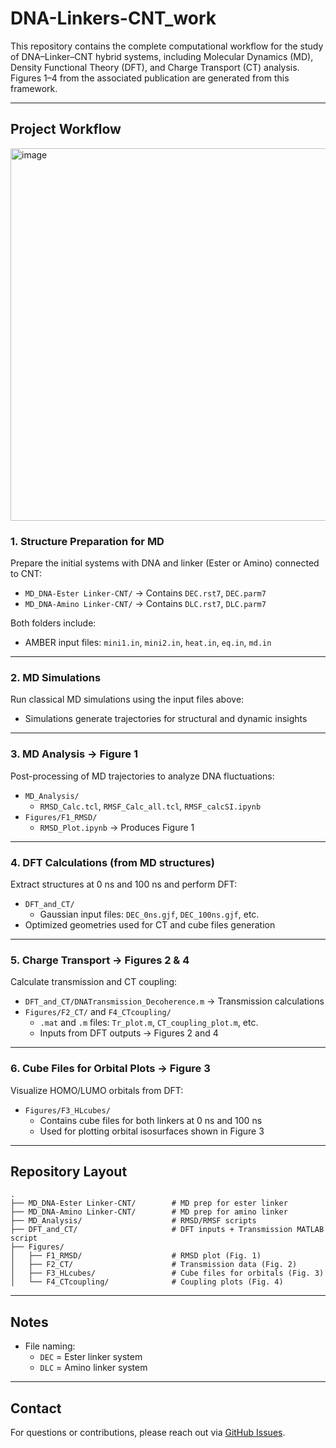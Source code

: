 # DNA-Linkers-CNT_work

This repository contains the complete computational workflow for the study of DNA–Linker–CNT hybrid systems, including Molecular Dynamics (MD), Density Functional Theory (DFT), and Charge Transport (CT) analysis. Figures 1–4 from the associated publication are generated from this framework.

---

## Project Workflow
<img width="666" height="596" alt="image" src="https://github.com/user-attachments/assets/694ecbf9-4811-4fd4-be64-eb5361b9f522" />

### 1. Structure Preparation for MD
Prepare the initial systems with DNA and linker (Ester or Amino) connected to CNT:
- `MD_DNA-Ester Linker-CNT/` → Contains `DEC.rst7`, `DEC.parm7`
- `MD_DNA-Amino Linker-CNT/` → Contains `DLC.rst7`, `DLC.parm7`

Both folders include:
- AMBER input files: `mini1.in`, `mini2.in`, `heat.in`, `eq.in`, `md.in`

---

### 2. MD Simulations
Run classical MD simulations using the input files above:
- Simulations generate trajectories for structural and dynamic insights

---

### 3. MD Analysis → **Figure 1**
Post-processing of MD trajectories to analyze DNA fluctuations:
- `MD_Analysis/`
  - `RMSD_Calc.tcl`, `RMSF_Calc_all.tcl`, `RMSF_calcSI.ipynb`
- `Figures/F1_RMSD/`
  - `RMSD_Plot.ipynb` → Produces Figure 1

---

### 4. DFT Calculations (from MD structures)
Extract structures at 0 ns and 100 ns and perform DFT:
- `DFT_and_CT/`
  - Gaussian input files: `DEC_0ns.gjf`, `DEC_100ns.gjf`, etc.
- Optimized geometries used for CT and cube files generation

---

### 5. Charge Transport → **Figures 2 & 4**
Calculate transmission and CT coupling:
- `DFT_and_CT/DNATransmission_Decoherence.m` → Transmission calculations
- `Figures/F2_CT/` and `F4_CTcoupling/`
  - `.mat` and `.m` files: `Tr_plot.m`, `CT_coupling_plot.m`, etc.
  - Inputs from DFT outputs → Figures 2 and 4

---

### 6. Cube Files for Orbital Plots → **Figure 3**
Visualize HOMO/LUMO orbitals from DFT:
- `Figures/F3_HLcubes/`
  - Contains cube files for both linkers at 0 ns and 100 ns
  - Used for plotting orbital isosurfaces shown in Figure 3

---

##  Repository Layout

```
.
├── MD_DNA-Ester Linker-CNT/        # MD prep for ester linker
├── MD_DNA-Amino Linker-CNT/        # MD prep for amino linker
├── MD_Analysis/                    # RMSD/RMSF scripts
├── DFT_and_CT/                     # DFT inputs + Transmission MATLAB script
├── Figures/
│   ├── F1_RMSD/                    # RMSD plot (Fig. 1)
│   ├── F2_CT/                      # Transmission data (Fig. 2)
│   ├── F3_HLcubes/                 # Cube files for orbitals (Fig. 3)
│   └── F4_CTcoupling/              # Coupling plots (Fig. 4)
```

---

## Notes
- File naming:
  - `DEC` = Ester linker system
  - `DLC` = Amino linker system

---

## Contact
For questions or contributions, please reach out via [GitHub Issues](https://github.com/olaiyanM/DNA-Linkers-CNT_work/issues).

